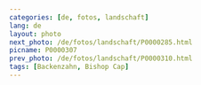 ```yaml
---
categories: [de, fotos, landschaft]
lang: de
layout: photo
next_photo: /de/fotos/landschaft/P0000285.html
picname: P0000307
prev_photo: /de/fotos/landschaft/P0000310.html
tags: [Backenzahn, Bishop Cap]
---
```

